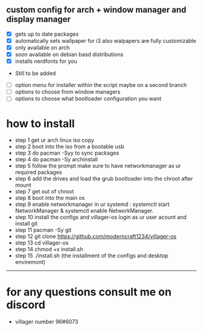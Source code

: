 ## custom config for arch + window manager and display manager

- [X] gets up to date packages
- [X] automatically sets wallpaper for i3 also walpapers are fully customizable
- [X] only available on arch
- [x] soon available on debian basd distributions
- [X] installs nerdfonts for you
- Still to be added
 - [ ] option menu for installer within the script maybe on a second branch
 - [ ] options to choose from window managers
 - [ ] options to choose what bootloader configuration you want

# how to install

- step 1 get ur arch linux iso copy 
- step 2 boot into the iso from a bootable usb
- step 3 do pacman -Syy to sync packages
- step 4 do pacman -Sy archinstall
- step 5 follow the prompt make sure to have networkmanager as ur required packages
- step 6 add the drives and load the grub bootloader into the chroot after mount
- step 7 get out of chroot
- step 8 boot into the main os
- step 9 enable networkmanager in ur systemd : systemctl start NetworkManager & systemctl enable NetworkManager.
- step 10 install the configs and villager-os login as ur user acount and install git
- step 11 pacman -Sy git
- step 12 git clone https://github.com/moderncraft1234/villager-os
- step 13 cd villager-os
- step 14 chmod +x install.sh
- step 15 ./install.sh (the installment of the configs and desktop enviremont)

________________________________________________________________________________



# for any questions consult me on discord

- villager number 96#6073

